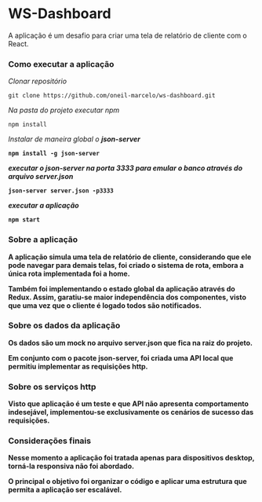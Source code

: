 # WS-Dashboard

A aplicação é um desafio para criar uma tela de relatório de cliente com o React.

### Como executar a aplicação

_Clonar repositório_

`git clone https://github.com/oneil-marcelo/ws-dashboard.git`

_Na pasta do projeto executar npm_

`npm install`

_Instalar de maneira global o <strong>json-server<strong>_

`npm install -g json-server`

_executar o json-server na porta 3333 para emular o banco através do arquivo server.json_

`json-server server.json -p3333`

_executar a aplicação_

`npm start`

### Sobre a aplicação

A aplicação simula uma tela de relatório de cliente, considerando que ele pode navegar para demais telas, foi criado o sistema de rota, embora a única rota implementada foi a home.

Também foi implementando o estado global da aplicação através do Redux. Assim, garatiu-se maior independência dos componentes, visto que uma vez que o cliente é logado todos são notificados.

### Sobre os dados da aplicação

Os dados são um mock no arquivo server.json que fica na raiz do projeto.

Em conjunto com o pacote json-server, foi criada uma API local que permitiu implementar as requisições http.

### Sobre os serviços http

Visto que aplicação é um teste e que API não apresenta comportamento indesejável, implementou-se exclusivamente os cenários de sucesso das requisições.

### Considerações finais

Nesse momento a aplicação foi tratada apenas para dispositivos desktop, torná-la responsiva não foi abordado.

O principal o objetivo foi organizar o código e aplicar uma estrutura que permita a aplicação ser escalável.
